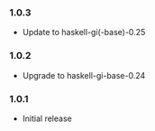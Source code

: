 ### 1.0.3

+ Update to haskell-gi(-base)-0.25

### 1.0.2

+ Upgrade to haskell-gi-base-0.24

### 1.0.1

+ Initial release
